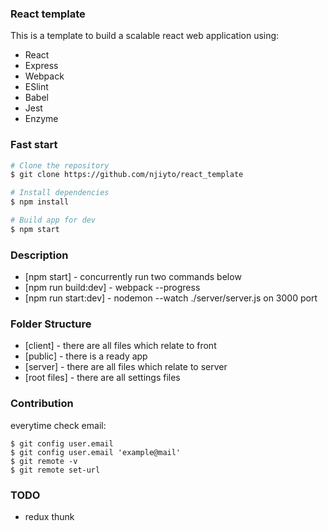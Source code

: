 ### React template

This is a template to build a scalable react web application using:
* React
* Express
* Webpack
* ESlint
* Babel
* Jest
* Enzyme

### Fast start
```sh
# Clone the repository
$ git clone https://github.com/njiyto/react_template

# Install dependencies
$ npm install

# Build app for dev
$ npm start
```

### Description
* [npm start] - concurrently run two commands below
* [npm run build:dev] - webpack --progress
* [npm run start:dev] -  nodemon --watch ./server/server.js on 3000 port

### Folder Structure
* [client] - there are all files which relate to front
* [public] - there is a ready app
* [server] - there are all files which relate to server
* [root files] - there are all settings files

### Contribution
everytime check email:
```
$ git config user.email
$ git config user.email 'example@mail'
$ git remote -v
$ git remote set-url
```

### TODO
* redux thunk